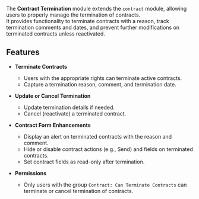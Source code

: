 The **Contract Termination** module extends the `contract` module, allowing
users to properly manage the termination of contracts.  
It provides functionality to terminate contracts with a reason, track
termination comments and dates, and prevent further modifications on terminated
contracts unless reactivated.

## Features

- **Terminate Contracts**
  - Users with the appropriate rights can terminate active contracts.
  - Capture a termination reason, comment, and termination date.

- **Update or Cancel Termination**
  - Update termination details if needed.
  - Cancel (reactivate) a terminated contract.

- **Contract Form Enhancements**
  - Display an alert on terminated contracts with the reason and comment.
  - Hide or disable contract actions (e.g., Send) and fields on terminated contracts.
  - Set contract fields as read-only after termination.

- **Permissions**
  - Only users with the group `Contract: Can Terminate Contracts` can terminate
    or cancel termination of contracts.
